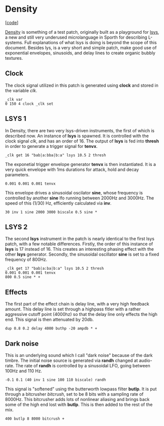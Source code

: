 # Density

\[[code](/res/cook/density.sp)]

[Density](/sporthlings/006/) is something of a test patch, originally 
built as a playground for [lsys](/proj/cook/lsys.html), a new and still
very underused microlanguage in Sporth for describing L-systems. Full 
explanations of what lsys is doing is beyond the scope of this document. 
Besides lys, is a very short and simple patch, make good use of exponential
envelopes, sinusoids, and delay lines to create organic bubbly textures.
## Clock 
The clock signal utilized in this patch is generated using **clock** and
stored in the variable *clk*. 

    _clk var
    0 150 4 clock _clk set

## LSYS 1
In Density, there are two very lsys-driven instruments, the first of which
is described now. An instance of **lsys** is spawned. It is controlled with
the clock signal *clk*, and has an order of 16. The output of **lsys**
is fed into **thresh** in order to generate a trigger signal for **tenvx**.

    _clk get 16 "bab|a:bba|b:a" lsys 10.5 2 thresh

The exponetial trigger envelope generator **tenvx** is then instantiated.
It is a very quick envelope with 1ms durations for attack, hold and decay
parameters. 

    0.001 0.001 0.001 tenvx 

This envelope drives a sinusoidal oscilator **sine**, whose frequency 
is controlled by another **sine** lfo running between 2000Hz and 3000Hz.
The speed of this (1/30) Hz, efficiently calculated via **inv**.

    30 inv 1 sine 2000 3000 biscale 0.5 sine *

## LSYS 2
The second **lsys** instrument in the patch is nearly identical to
the first lsys patch, with a few notable differences. Firstly, the
order of this instance of **lsys** is 17 instead of 16. This creates
an interesting phasing effect with the other **lsys** generator. Secondly,
the sinusoidal oscillator **sine** is set to a fixed frequency of 800Hz.

    _clk get 17 "bab|a:ba|b:a" lsys 10.5 2 thresh
    0.001 0.001 0.001 tenvx 
    800 0.5 sine * +

## Effects
The first part of the effect chain is delay line, with a very high feedback
amount. This delay line is set through a highpass fitler with a rather 
aggressive cutoff point (4000hz) so that the delay line only effects the 
high end. This signal is then attenuated by 20db. 

    dup 0.8 0.2 delay 4000 buthp -20 ampdb * + 

## Dark noise
This is an underlying sound which I call "dark noise" because of the dark
timbre. The initial noise source is generated via **randh** changed
at audio-rate. The rate of **randh** is controlled by a sinusoidal LFO, 
going between 100Hz and 110 Hz. 

    -0.1 0.1 (40 inv 1 sine 100 110 biscale) randh 

This signal is "softened" using the butterworth lowpass filter **butlp**.
It is put through a bitcrusher *bitcrush*, set to be 8 bits with a sampling
rate of 8000Hz. This bitcrusher adds lots of nonlinear aliasing and brings 
back some of the high end lost with **butlp**. This is then added to
the rest of the mix.

    400 butlp 8 8000 bitcrush + 

